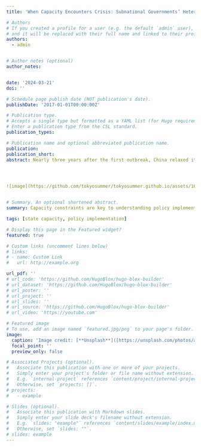 ```yaml
---
title: 'When Capacity Encounters Crisis: Subnational Governments’ Heterogeneous Response to the “Zero-Covid” Policy in China'

# Authors
# If you created a profile for a user (e.g. the default `admin` user), write the username (folder name) here
# and it will be replaced with their full name and linked to their profile.
authors:
  - admin


# Author notes (optional)
author_notes:


date: '2024-03-21'
doi: ''

# Schedule page publish date (NOT publication's date).
publishDate: '2017-01-01T00:00:00Z'

# Publication type.
# Accepts a single type but formatted as a YAML list (for Hugo requirements).
# Enter a publication type from the CSL standard.
publication_types:

# Publication name and optional abbreviated publication name.
publication:
publication_short: 
abstract: Nearly three years after the first outbreak, China relaxed its Zero-Covid policy.




![image](https://github.com/tokyosummer/tokyosummer.github.io/assets/160976614/498908a2-6b04-452f-a3f2-2b0928341135)


# Summary. An optional shortened abstract.
summary: Capacity constraints are key to understanding policy implementation particularly during the crisis time.

tags: [state capacity, policy implementation]

# Display this page in the Featured widget?
featured: true

# Custom links (uncomment lines below)
# links:
# - name: Custom Link
#   url: http://example.org

url_pdf: ''
# url_code: 'https://github.com/HugoBlox/hugo-blox-builder'
# url_dataset: 'https://github.com/HugoBlox/hugo-blox-builder'
# url_poster: ''
# url_project: ''
# url_slides: ''
# url_source: 'https://github.com/HugoBlox/hugo-blox-builder'
# url_video: 'https://youtube.com'

# Featured image
# To use, add an image named `featured.jpg/png` to your page's folder.
image:
  caption: 'Image credit: [**Unsplash**]([https://unsplash.com/photos/a-person-wearing-a-protective-suit-and-holding-a-toothbrush-nO8j-DOUzmc])'
  focal_point: ''
  preview_only: false

# Associated Projects (optional).
#   Associate this publication with one or more of your projects.
#   Simply enter your project's folder or file name without extension.
#   E.g. `internal-project` references `content/project/internal-project/index.md`.
#   Otherwise, set `projects: []`.
# projects:
#   - example

# Slides (optional).
#   Associate this publication with Markdown slides.
#   Simply enter your slide deck's filename without extension.
#   E.g. `slides: "example"` references `content/slides/example/index.md`.
#   Otherwise, set `slides: ""`.
# slides: example
---
```

